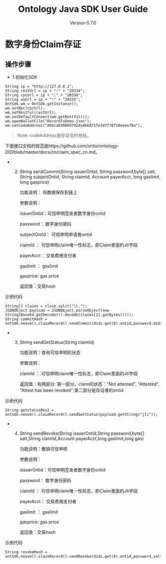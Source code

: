 <h1 align="center"> Ontology Java SDK User Guide </h1>
<p align="center" class="version">Version 0.7.0 </p>

# 数字身份Claim存证

## 操作步骤


* 1.初始化SDK


```
String ip = "http://127.0.0.1";
String restUrl = ip + ":" + "20334";
String rpcUrl = ip + ":" + "20336";
String wsUrl = ip + ":" + "20335";
OntSdk wm = OntSdk.getInstance();
wm.setRpc(rpcUrl);
wm.setRestful(restUrl);
wm.setDefaultConnect(wm.getRestful());
wm.openWalletFile("RecordTxDemo.json");
wm.setCodeAddress("803ca638069742da4b6871fe3d7f78718eeee78a");
```

> Note: codeAddress是存证合约地址。

下面接口文档的规范是https://github.com/ontio/ontology-DID/blob/master/docs/cn/claim_spec_cn.md。

* 2. String sendCommit(String issuerOntid, String password,byte[] salt, String subjectOntid, String claimId, Account payerAcct, long gaslimit, long gasprice)

        功能说明： 将数据保存到链上

        参数说明：

        issuerOntid：可信申明签发者数字身份ontid

        password： 数字身份密码

        subjectOntid： 可信申明申请者ontid

        claimId ： 可信申明claim唯一性标志，即Claim里面的Jti字段

        payerAcct： 交易费用支付者

        gaslimit ： gaslimit

        gasprice: gas price

        返回值：交易hash


示例代码

```
String[] claims = claim.split("\\.");
JSONObject payload = JSONObject.parseObject(new String(Base64.getDecoder().decode(claims[1].getBytes())));
String commitHash = ontSdk.neovm().claimRecord().sendCommit(dids.get(0).ontid,password,dids.get(1).ontid,payload.getString("jti"),account1,ontSdk.DEFAULT_GAS_LIMIT,0)
```

* 3. String sendGetStatus(String claimId)

        功能说明：查询可信申明的状态

        参数说明：

        claimId ： 可信申明claim唯一性标志，即Claim里面的Jti字段

        返回值：有两部分: 第一部分，claim的状态："Not attested", "Attested", "Attest has been revoked";第二部分是存证者的ontid


示例代码

```
String getstatusRes2 = ontSdk.neovm().claimRecord().sendGetStatus(payload.getString("jti"));
```


* 4. String sendRevoke(String issuerOntid,String password,byte[] salt,String claimId,Account payerAcct,long gaslimit,long gas)

        功能说明：撤销可信申明

        参数说明：

        issuerOntid：可信申明签发者数字身份ontid

        password： 数字身份密码

        claimId ： 可信申明claim唯一性标志，即Claim里面的Jti字段

        payerAcct： 交易费用支付者

        gaslimit ： gaslimit

        gasprice: gas price

        返回值：交易hash

示例代码

```
String revokeHash = ontSdk.neovm().claimRecord().sendRevoke(dids.get(0).ontid,password,salt,payload.getString("jti"),account1,ontSdk.DEFAULT_GAS_LIMIT,0);
```
